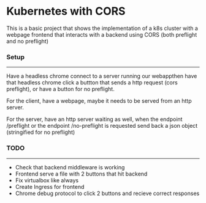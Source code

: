 # Kubernetes with CORS

This is a basic project that shows the implementation of a k8s cluster with a webpage frontend that interacts with a backend using CORS (both preflight and no preflight)

### Setup
---
Have a headless chrome connect to a server running our webappthen have that headless chrome click a buttton that sends a http request (cors preflight), or have a button for no preflight.

For the client, have a webpage, maybe it needs to be served from an http server.

For the server, have an http server waiting as well, when the endpoint /preflight or the endpoint /no-preflight is requested send back a json object (stringified for no preflight)


### TODO
---
- Check that backend middleware is working
- Frontend serve a file with 2 buttons that hit backend
- Fix virtualbox like always
- Create Ingress for frontend
- Chrome debug protocol to click 2 buttons and recieve correct responses
